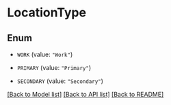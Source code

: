 # LocationType

## Enum


* `WORK` (value: `"Work"`)

* `PRIMARY` (value: `"Primary"`)

* `SECONDARY` (value: `"Secondary"`)


[[Back to Model list]](../README.md#documentation-for-models) [[Back to API list]](../README.md#documentation-for-api-endpoints) [[Back to README]](../README.md)


